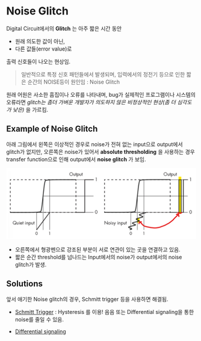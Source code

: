 # Noise Glitch

Digital Circuit에서의 **Glitch** 는 아주 짧은 시간 동안 

* 원래 의도한 값이 아닌,
* 다른 값들(error value)로 

출력 신호들이 나오는 현상임.


> 일반적으로 특정 신호 패턴들에서 발생되며, 입력에서의 정전기 등으로 인한 짧은 순간의 NOISE등이 원인임 : Noise Glitch


원래 어원은 사소한 흠집이나 오류를 나타내며, bug가 실제적인 프로그램이나 시스템의 오류라면 *glitch는 좀더 가벼운 개발자가 의도하지 않은 비정상적인 현상(좀 더 심각도가 낮은)* 을 가르킴.

## Example of Noise Glitch

아래 그림에서 왼쪽은 이상적인 경우로 noise가 전혀 없는 input으로 output에서 glitch가 없지만, 오른쪽은 noise가 있어서 **absolute thresholding** 을 사용하는 경우 transfer function으로 인해 output에서 **noise glitch** 가 보임.

![noise glitch](imgs/noise_glitch.png)

* 오른쪽에서 형광펜으로 강조된 부분이 서로 연관이 있는 곳을 연결하고 있음.
* 짧은 순간 threshold를 넘나드는 Input에서의 noise가 output에서의 noise glitch가 발생. 

## Solutions

앞서 애기한 Noise glitch의 경우, Schmitt trigger 등을 사용하면 해결됨. 

* [Schmitt Trigger](https://dsaint31.tistory.com/entry/CI-Schmitt-trigger) : Hysteresis 를 이용!
음음
또는 Differential signaling을 통한 noise를 줄일 수 있음. 

* [Differential signaling](https://dsaint31.tistory.com/entry/CI-Differential-Signaling-%EC%B0%A8%EB%8F%99%EC%8B%A0%ED%98%B8)